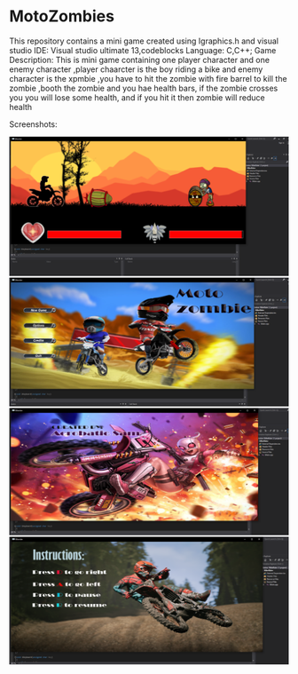 # MotoZombies
This repository contains a mini game created using Igraphics.h and visual studio
IDE: Visual studio ultimate 13,codeblocks
Language: C,C++;
Game Description: This is mini game containing one player character and one enemy character ,player chaarcter is the boy riding a bike and enemy character is the xpmbie ,you have to hit the zombie with  fire barrel to kill the  zombie ,booth the zombie and you hae health bars, if the zombie crosses you you will lose some health, and if you hit it then zombie will reduce health

Screenshots:

![](images/game.png)
![](images/menu.png)
![](images/credit.png)
![](images/instructions.png)

